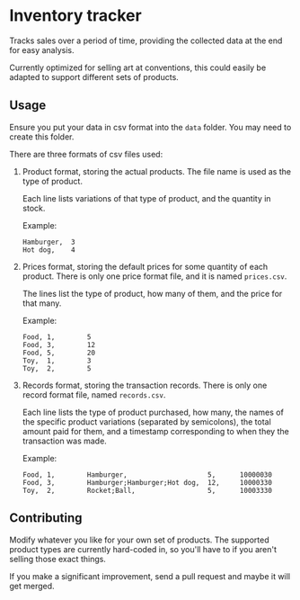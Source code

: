 # Inventory tracker

Tracks sales over a period of time, providing the collected data at the end for
easy analysis.

Currently optimized for selling art at conventions, this could easily be adapted
to support different sets of products.

## Usage

Ensure you put your data in csv format into the `data` folder. You may need to
create this folder.

There are three formats of csv files used:

1.  Product format, storing the actual products. The file name is used as the
    type of product.

    Each line lists variations of that type of product, and the quantity in stock.

    Example:
    ```csv
    Hamburger,  3
    Hot dog,    4
    ```

2.  Prices format, storing the default prices for some quantity of each product.
    There is only one price format file, and it is named `prices.csv`.

    The lines list the type of product, how many of them, and the price for that many.

    Example:
    ```csv
    Food, 1,        5
    Food, 3,        12
    Food, 5,        20
    Toy,  1,        3
    Toy,  2,        5
    ```

3.  Records format, storing the transaction records. There is only one record format
    file, named `records.csv`.

    Each line lists the type of product purchased, how many, the names
    of the specific product variations (separated by semicolons), the total amount
    paid for them, and a timestamp corresponding to when they the transaction was
    made.

    Example:
    ```csv
    Food, 1,        Hamburger,                    5,      10000030
    Food, 3,        Hamburger;Hamburger;Hot dog,  12,     10000330
    Toy,  2,        Rocket;Ball,                  5,      10003330
    ```

## Contributing

Modify whatever you like for your own set of products. The supported product types
are currently hard-coded in, so you'll have to if you aren't selling those exact
things.

If you make a significant improvement, send a pull request and maybe it will get merged.
